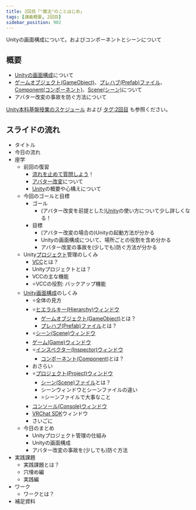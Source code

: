 ```yaml
---
title: 2回目「"魔法"のことはじめ」
tags: [講義概要, 2回目]
sidebar_position: 902
---
```


Unityの画面構成について。およびコンポーネントとシーンについて

## 概要

- [Unityの画面構成](/docs/索引/STU/Unityの画面構成)について
- [ゲームオブジェクト(GameObject)](/docs/索引/GHI/GameObject)、[プレハブ(Prefab)ファイル](/docs/索引/PQR/Prefab)、[Component(コンポーネント)](/docs/索引/ABC/Component)、[Scene(シーン)](/docs/索引/STU/Scene-File)について
- アバター改変の事故を防ぐ方法について

[Unity本科基盤授業のスケジュール](/docs/索引/STU/Unity本科基盤授業のスケジュール) および [タグ:2回目](/docs/tags/2-回目) も参照ください。

## スライドの流れ

- タイトル
- 今日の流れ
- 座学
  - 前回の復習
    - [流れを止めて質問しよう](/docs/索引/な行/流れを止めて質問する)！
    - [アバター改変](/docs/索引/あ行/アバター改変)について
    - [Unity](/docs/索引/STU/Unity)の概要や心構えについて
  - 今回のゴールと目標
    - ゴール
      - (アバター改変を前提とした)[Unity](/docs/索引/STU/Unity)の使い方について少し詳しくなる！
    - 目標
      - (アバター改変の場合の)Unityの起動方法が分かる
      - Unityの画面構成について、場所ごとの役割を含め分かる
      - アバター改変の事故を(少しでも)防ぐ方法が分かる
  - Unity[プロジェクト](/docs/索引/PQR/Project)管理のしくみ
    - [VCC](/docs/索引/VWX/VCC)とは？
    - Unityプロジェクトとは？
    - VCCの主な機能
    - ⭐VCCの役割: バックアップ機能
  - [Unity画面構成](/docs/索引/STU/Unityの画面構成)のしくみ
    - ⭐全体の見方
    - ⭐[ヒエラルキー(Hierarchy)ウィンドウ](/docs/索引/GHI/Hierarchyウィンドウ)
      - [ゲームオブジェクト(GameObject)](/docs/索引/GHI/GameObject)とは？
      - [プレハブ(Prefab)ファイル](/docs/索引/PQR/Prefab)とは？
    - ⭐[シーン(Scene)ウィンドウ](/docs/索引/STU/Scene-Window)
    - [ゲーム(Game)ウィンドウ](/docs/索引/GHI/Gameウィンドウ)
    - ⭐[インスペクター(Inspector)ウィンドウ](/docs/索引/GHI/Inspectorウィンドウ)
      - [コンポーネント(Component)](/docs/索引/ABC/Component)とは？
    - おさらい
    - ⭐[プロジェクト(Project)ウィンドウ](/docs/索引/PQR/Projectウィンドウ)
      - [シーン(Scene)ファイル](/docs/索引/STU/Scene-File)とは？
      - シーンウィンドウとシーンファイルの違い
      - ⭐シーンファイルで大事なこと
    - [コンソール(Console)ウィンドウ](/docs/索引/ABC/Consoleウィンドウ)
    - [VRChat SDK](/docs/索引/VWX/VRCSDK)ウィンドウ
    - さいごに
  - 今日のまとめ
    - Unityプロジェクト管理の仕組み
    - Unityの画面構成
    - アバター改変の事故を(少しでも)防ぐ方法
- 実践課題
  - 実践課題とは？
  - 穴埋め編
  - 実践編
- ワーク
  - ワークとは？
- 補足資料
